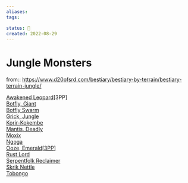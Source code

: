 ```yaml
---
aliases:
tags:

status: 🌰
created: 2022-08-29
---
```

# Jungle Monsters
from:: https://www.d20pfsrd.com/bestiary/bestiary-by-terrain/bestiary-terrain-jungle/

[Awakened Leopard](https://www.d20pfsrd.com/bestiary/monster-listings/magical-beasts/awakened-leopard)[3PP]  
[Botfly, Giant](https://www.d20pfsrd.com/bestiary/monster-listings/vermin/botfly-giant)  
[Botfly Swarm](https://www.d20pfsrd.com/bestiary/monster-listings/vermin/botfly-swarm)  
[Grick, Jungle](https://www.d20pfsrd.com/bestiary/monster-listings/aberrations/grick/grick-jungle)  
[Korir-Kokembe](https://www.d20pfsrd.com/bestiary/monster-listings/dragons/korir-kokembe)  
[Mantis, Deadly](https://www.d20pfsrd.com/bestiary/monster-listings/vermin/mantis-deadly)  
[Moxix](https://www.d20pfsrd.com/bestiary/monster-listings/outsiders/demon/unique/moxix)  
[Ngoga](https://www.d20pfsrd.com/bestiary/monster-listings/magical-beasts/ngoga)  
[Ooze, Emerald](https://www.d20pfsrd.com/bestiary/monster-listings/oozes/ooze-emerald)[[3PP]](https://www.d20pfsrd.com/extras/community-use/d20pfsrd-com-source-logos#TOC-3PP-)  
[Rust Lord](https://www.d20pfsrd.com/bestiary/monster-listings/aberrations/rust-monster/rust-monster-rust-lord)  
[Serpentfolk Reclaimer](https://www.d20pfsrd.com/bestiary/monster-listings/monstrous-humanoids/serpentfolk/serpentfolk-reclaimer)  
[Skrik Nettle](https://www.d20pfsrd.com/bestiary/monster-listings/magical-beasts/skrik-nettle)  
[Tobongo](https://www.d20pfsrd.com/bestiary/monster-listings/plants/tobongo)